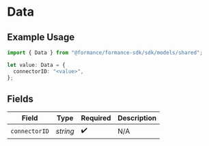 # Data

## Example Usage

```typescript
import { Data } from "@formance/formance-sdk/sdk/models/shared";

let value: Data = {
  connectorID: "<value>",
};
```

## Fields

| Field              | Type               | Required           | Description        |
| ------------------ | ------------------ | ------------------ | ------------------ |
| `connectorID`      | *string*           | :heavy_check_mark: | N/A                |
